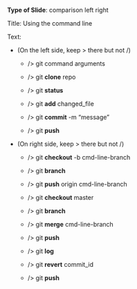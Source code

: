 **Type of Slide**: comparison left right

Title: Using the command line

Text:

* (On the left side, keep > there but not /)

  * /> git command arguments

    

  * /> git **clone** repo

    

  * /> git **status**

  * /> git **add** changed_file

  * /> git **commit** -m “message”

  * /> git **push**

* (On right side, keep > there but not /)

  * /> git **checkout** -b cmd-line-branch
  * /> git **branch**
  * /> git **push** origin cmd-line-branch

  

  * /> git **checkout** master
  * /> git **branch**
  * /> git **merge** cmd-line-branch
  * /> git **push**

  

  * /> git **log**
  *  /> git **revert** commit_id
  * /> git **push**

